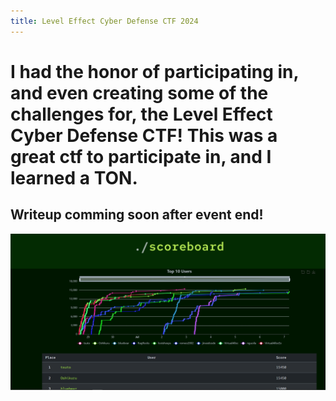 ```yaml
---
title: Level Effect Cyber Defense CTF 2024
---
```

# I had the honor of participating in, and even creating some of the challenges for, the Level Effect Cyber Defense CTF! This was a great ctf to participate in, and I learned a TON.

## Writeup comming soon after event end!
![img](https://github.com/jjolley91/blog/blob/main/static/le_ctf_24/scoreboard.png?raw=true)
